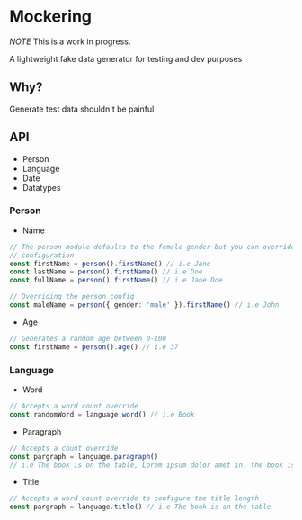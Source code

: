 # Mockering

_NOTE_ This is a work in progress.

A lightweight fake data generator for testing and dev purposes

## Why?

Generate test data shouldn't be painful

## API

- Person
- Language
- Date
- Datatypes

### Person

- Name

```typescript
// The person module defaults to the female gender but you can override it passing it over person
// configuration
const firstName = person().firstName() // i.e Jane
const lastName = person().firstName() // i.e Doe
const fullName = person().firstName() // i.e Jane Doe

// Overriding the person config
const maleName = person({ gender: 'male' }).firstName() // i.e John
```

- Age

```typescript
// Generates a random age between 0-100
const firstName = person().age() // i.e 37
```

### Language

- Word

```typescript
// Accepts a word count override
const randomWord = language.word() // i.e Book
```

- Paragraph

```typescript
// Accepts a count override
const pargraph = language.paragraph()
// i.e The book is on the table, Lorem ipsum dolor amet in, the book is on the table, Lorem ipsum dolor amet in.
```

- Title

```typescript
// Accepts a word count override to configure the title length
const pargraph = language.title() // i.e The book is on the table
```
